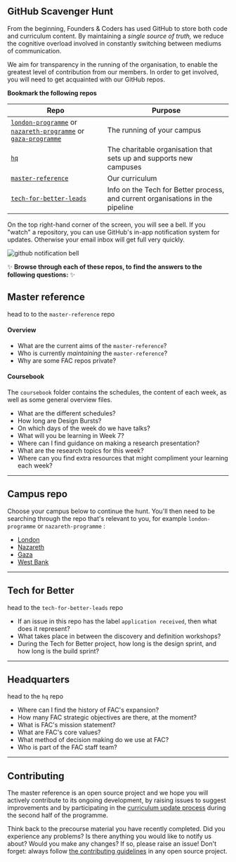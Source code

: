 ## GitHub Scavenger Hunt

From the beginning, Founders & Coders has used GitHub to store both code and curriculum content. By maintaining a _single source of truth,_ we reduce the cognitive overload involved in constantly switching between mediums of communication.

We aim for transparency in the running of the organisation, to enable the greatest level of contribution from our members. In order to get involved, you will need to get acquainted with our GitHub repos.

**Bookmark the following repos**

| Repo | Purpose |
| ---- | --- |
| [`london-programme`](https://github.com/foundersandcoders/london-programme) or [`nazareth-programme`](https://github.com/foundersandcoders/nazareth-programme) or [`gaza-programme`](https://github.com/foundersandcoders/gaza-programme) | The running of your campus |
| [`hq`](https://github.com/foundersandcoders/hq) | The charitable organisation that sets up and supports new campuses |
| [`master-reference`](https://github.com/foundersandcoders/master-reference) | Our curriculum |
| [`tech-for-better-leads`](https://github.com/foundersandcoders/tech-for-better-leads) |Info on the Tech for Better process, and current organisations in the pipeline |

On the top right-hand corner of the screen, you will see a bell. If you "watch" a repository, you can use GitHub's in-app notification system for updates. Otherwise your email inbox will get full very quickly.

![github notification bell](./github-notification-bell.png)

:sparkles: **Browse through each of these repos, to find the answers to the following questions:** :sparkles:

## Master reference
head to to the `master-reference` repo

#### Overview
+ What are the current aims of the `master-reference`?
+ Who is currently _maintaining_ the `master-reference`?
+ Why are some FAC repos private?

#### Coursebook

The `coursebook` folder contains the schedules, the content of each week, as well as some general overview files.
+ What are the different schedules?
+ How long are Design Bursts?
+ On which days of the week do we have talks?
+ What will you be learning in Week 7? 
+ Where can I find guidance on making a research presentation?
+ What are the research topics for this week?
+ Where can you find extra resources that might compliment your learning each week?

---

## Campus repo 

Choose your campus below to continue the hunt. You'll then need to be searching through the repo that's relevant to you, for example `london-programme` or `nazareth-programme` :
+ [London](https://github.com/foundersandcoders/london-programme/blob/master/github-scavenger-hunt.md)
+ [Nazareth](https://github.com/foundersandcoders/nazareth-programme/blob/master/github-scavenger-hunt.md)
+ [Gaza](https://github.com/foundersandcoders/gaza-programme/blob/master/github-scavenger-hunt.md)
+ [West Bank](https://github.com/foundersandcoders/west-bank-programme/blob/master/github-scavenger-hunt.md)

---

## Tech for Better
head to the `tech-for-better-leads` repo

- If an issue in this repo has the label `application received`, then what does it represent?
- What takes place in between the discovery and definition workshops?
- During the Tech for Better project, how long is the design sprint, and how long is the build sprint?

---

## Headquarters
head to the `hq` repo

+ Where can I find the history of FAC's expansion?
+ How many FAC strategic objectives are there, at the moment?
+ What is FAC's mission statement?
+ What are FAC's core values?
+ What method of decision making do we use at FAC?
+ Who is part of the FAC staff team?

---

## Contributing

The master reference is an open source project and we hope you will actively contribute to its ongoing development, by raising issues to suggest improvements and by participating in the [curriculum update process](https://github.com/foundersandcoders/master-reference/blob/master/curriculum-planning/curriculum-update-process.md) during the second half of the programme.

Think back to the precourse material you have recently completed. Did you experience any problems? Is there anything you would like to notify us about? Would you make any changes? If so, please raise an issue! Don't forget: always follow [the contributing guidelines](../../CONTRIBUTING.md) in any open source project.
